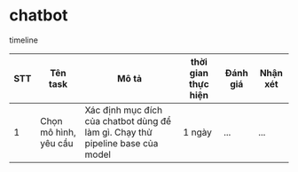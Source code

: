 # chatbot

timeline

|STT| Tên task| Mô tả| thời gian thực hiện| Đánh giá| Nhận xét|
|---|-------|-----|--------|-------|------|
|1| Chọn mô hình, yêu cầu| Xác định mục đích của chatbot dùng để làm gì. Chạy thử pipeline base của model| 1 ngày| ...| ...|  